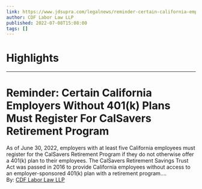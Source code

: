 ```yaml
---
link: https://www.jdsupra.com/legalnews/reminder-certain-california-employers-2681182/
author: CDF Labor Law LLP
published: 2022-07-08T15:08:00
tags: []
---
```

# Highlights


---
# Reminder: Certain California Employers Without 401(k) Plans Must Register For CalSavers Retirement Program
As of June 30, 2022, employers with at least five California employees must register for the CalSavers Retirement Program if they do not otherwise offer a 401(k) plan to their employees. The CalSavers Retirement Savings Trust Act was passed in 2016 to provide California employees without access to an employer-sponsored 401(k) plan with a retirement program....  
By: [CDF Labor Law LLP](https://www.jdsupra.com/profile/cdf_labor_law/)